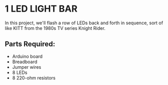 # 1 LED LIGHT BAR

In this project, we'll flash a row of LEDs back and forth in sequence, sort of like KITT from the 1980s TV series Knight Rider.

## Parts Required:
- Arduino board
- Breadboard
- Jumper wires
- 8 LEDs
- 8 220-ohm resistors
